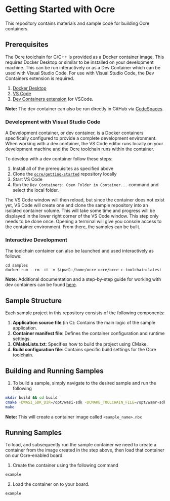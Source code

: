 Getting Started with Ocre
==========================
This repository contains materials and sample code for building Ocre containers.


## Prerequisites 
The Ocre toolchain for C/C++ is provided as a Docker container image. This requires Docker Desktop or similar to be installed on your development machine. This can be run interactively or as a Dev Container which can be used with Visual Studio Code. For use with Visual Studio Code, the Dev Containers extension is required.

1. [Docker Desktop](https://www.docker.com/products/docker-desktop/)
2. [VS Code](https://code.visualstudio.com/)
3. [Dev Containers extension](https://marketplace.visualstudio.com/items?itemName=ms-vscode-remote.remote-containers) for VSCode.

**Note:** The dev container can also be run directly in GitHub via [CodeSpaces](https://docs.github.com/en/codespaces).

### Development with Visual Studio Code
A Development container, or dev container, is a Docker containers specifically configured to provide a complete development environment. When working with a dev container, the VS Code editor runs locally on your development machine and the Ocre toolchain runs within the container. 

To develop with a dev container follow these steps:
1. Install all of the prerequisites as specified above
2. Clone the [`ocre/getting-started`](https://github.com/project-ocre/getting-started) repository locally
3. Start VS Code
4. Run the `Dev Containers: Open Folder in Container...` command and select the local folder.

The VS Code window will then reload, but since the container does not exist yet, VS Code will create one and clone the sample repository into an isolated container volume. This will take some time and progress will be displayed in the lower right corner of the VS Code window. This step only needs to be done once. Opening a terminal will give you console access to the container environment. From there, the samples can be built.

### Interactive Development
The toolchain container can also be launched and used interactively as follows:
```
cd samples
docker run --rm -it -v $(pwd):/home/ocre ocre/ocre-c-toolchain:latest
```

**Note:** Additional documentation and a step-by-step guide for working with dev containers can be found [here](https://code.visualstudio.com/docs/remote/containers-tutorial).

## Sample Structure

Each sample project in this repository consists of the following components:

1. **Application source file** (in C): Contains the main logic of the sample application.
2. **Container manifest file**: Defines the container configuration and runtime settings.
3. **CMakeLists.txt**: Specifies how to build the project using CMake.
4. **Build configuration file**: Contains specific build settings for the Ocre toolchain.

## Building and Running Samples

1. To build a sample, simply navigate to the desired sample and run the following


```sh
mkdir build && cd build
cmake -DWASI_SDK_DIR=/opt/wasi-sdk -DCMAKE_TOOLCHAIN_FILE=/opt/wamr-sdk/app-sdk/wamr_toolchain.cmake ..
make
```
**Note:** This will create a container image called `<sample_name>.nbx`

## Running Samples

To load, and subsequently run the sample container we need to create a container from the image created in the step above, then load that container on our Ocre-enabled board.

1. Create the container using the following command
```sh
example
```

2. Load the container on to your board.

```sh
example
```
